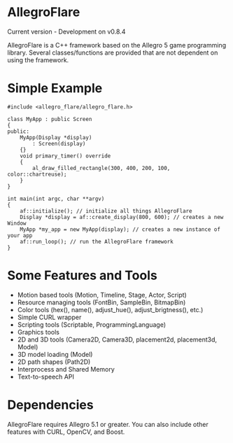 AllegroFlare
=============

Current version - Development on v0.8.4


AllegroFlare is a C++ framework based on the Allegro 5 game programming library.  Several classes/functions are provided that are not dependent on using the framework.

Simple Example
============

	#include <allegro_flare/allegro_flare.h>

	class MyApp : public Screen
	{
	public:
	    MyApp(Display *display)
	        : Screen(display)
	    {}
	    void primary_timer() override
	    {
	        al_draw_filled_rectangle(300, 400, 200, 100, color::chartreuse);
	    }
	}

	int main(int argc, char **argv)
	{
	    af::initialize(); // initialize all things AllegroFlare
	    Display *display = af::create_display(800, 600); // creates a new Window
	    MyApp *my_app = new MyApp(display); // creates a new instance of your app
	    af::run_loop(); // run the AllegroFlare framework
	}



Some Features and Tools
============

- Motion based tools (Motion, Timeline, Stage, Actor, Script)
- Resource managing tools (FontBin, SampleBin, BitmapBin)
- Color tools (hex(), name(), adjust_hue(), adjust_brigtness(), etc.)
- Simple CURL wrapper
- Scripting tools (Scriptable, ProgrammingLanguage)
- Graphics tools
- 2D and 3D tools (Camera2D, Camera3D, placement2d, placement3d, Model)
- 3D model loading (Model)
- 2D path shapes (Path2D)
- Interprocess and Shared Memory
- Text-to-speech API


Dependencies
============

AllegroFlare requires Allegro 5.1 or greater.  You can also include other features with CURL, OpenCV, and Boost.

